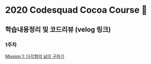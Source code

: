 # 2020 Codesquad Cocoa Course 🍫
## 학습내용정리 및 코드리뷰 (velog 링크)
### 1주차 
<a href="https://velog.io/@grinding_hannah/TIL-%EC%BD%94%EB%93%9C%EC%8A%A4%EC%BF%BC%EB%93%9C-%EC%BD%94%EC%BD%94%EC%95%84-1%EC%A3%BC%EC%B0%A8#mission-1-%EB%8B%A4%EA%B0%81%ED%98%95%EC%9D%98-%EB%84%93%EC%9D%B4-%EA%B5%AC%ED%95%98%EA%B8%B0-" target="_blank">Mission 1: 다각형의 넓이 구하기<a>
